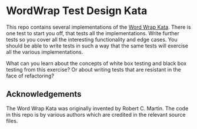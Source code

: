 WordWrap Test Design Kata
===========================

This repo contains  several implementations of the [Word Wrap Kata](https://sammancoaching.org/kata_descriptions/word_wrap.html). There is one test to start you off, that tests all the implementations. Write further tests so you cover all the interesting functionality and edge cases. You should be able to write tests in such a way that the same tests will exercise all the various implementations.

What can you learn about the concepts of white box testing and black box testing from this exercise? Or about writing tests that are resistant in the face of refactoring?

Acknowledgements
----------------

The Word Wrap Kata was originally invented by Robert C. Martin. The code in this repo is by various authors which are credited in the relevant source files.